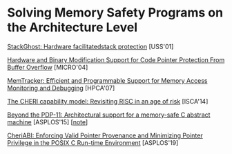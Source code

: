 # Solving Memory Safety Programs on the Architecture Level

[StackGhost: Hardware facilitatedstack
protection](http://projects.cerias.purdue.edu/stackghost/stackghost.pdf)
[USS'01]

[Hardware and Binary Modification Support for Code Pointer Protection From
Buffer
Overflow](http://www.ece.northwestern.edu/~memik/courses/452/presentations/sec_1.pdf)
[MICRO'04]

[MemTracker: Efficient and Programmable Support for Memory Access Monitoring and
Debugging](https://www.cc.gatech.edu/~milos/venkataramani_hpca07.pdf) [HPCA'07]

[The CHERI capability model: Revisiting RISC in an age of risk](https://www.cl.cam.ac.uk/research/security/ctsrd/pdfs/201406-isca2014-cheri.pdf) [ISCA'14]

[Beyond the PDP-11: Architectural support for a memory-safe C abstract
machine](https://www.cl.cam.ac.uk/research/security/ctsrd/pdfs/201503-asplos2015-cheri-cmachine.pdf)
[ASPLOS'15] [[note](notes/arch/cheri15.md)]

[CheriABI: Enforcing Valid Pointer Provenance and Minimizing Pointer Privilege 
in the POSIX C Run-time
Environment](https://www.cl.cam.ac.uk/research/security/ctsrd/pdfs/201904-asplos-cheriabi.pdf) [ASPLOS'19]
